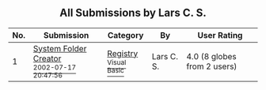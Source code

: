 ﻿<div align="center">

## All Submissions by Lars C\. S\.

</div>

No.  | Submission | Category | By   | User Rating
---- | ---------- | -------- | ---- | -----------
1 | [System Folder Creator<br /><sup>2002-07-17 20:47:56</sup>](https://github.com/Planet-Source-Code/lars-c-s-system-folder-creator__1-36998) | [Registry<br /><sup>Visual Basic</sup>](../ByCategory/registry__1-36.md) | Lars C\. S\. | 4.0 (8 globes from 2 users)
